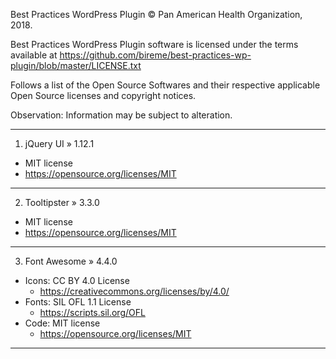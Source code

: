 Best Practices WordPress Plugin © Pan American Health Organization, 2018.

Best Practices WordPress Plugin software is licensed under the terms available at https://github.com/bireme/best-practices-wp-plugin/blob/master/LICENSE.txt

Follows a list of the Open Source Softwares and their respective applicable Open Source licenses and copyright notices.

Observation: Information may be subject to alteration.

***
1. jQuery UI » 1.12.1

* MIT license
* https://opensource.org/licenses/MIT
***
2. Tooltipster » 3.3.0

* MIT license
* https://opensource.org/licenses/MIT
***
3. Font Awesome » 4.4.0

* Icons: CC BY 4.0 License
  * https://creativecommons.org/licenses/by/4.0/
* Fonts: SIL OFL 1.1 License
  * https://scripts.sil.org/OFL
* Code: MIT license
  * https://opensource.org/licenses/MIT
***
